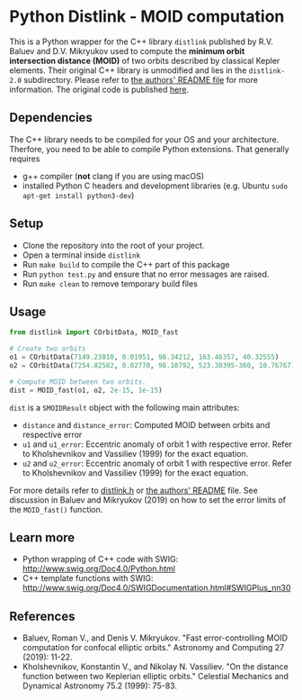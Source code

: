 # Python Distlink - MOID computation
This is a Python wrapper for the C++ library `distlink` published by R.V. Baluev and D.V. Mikryukov used to 
compute the **minimum orbit intersection distance (MOID)** of two orbits described by classical Kepler elements.
Their original C++ library is unmodified and lies in the `distlink-2.0` subdirectory. 
Please refer to [the authors' README file](distlink-2.0/README.txt) for more information. 
The original code is published [here](https://sourceforge.net/projects/distlink/).

## Dependencies
The C++ library needs to be compiled for your OS and your architecture. Therfore, you need to be
able to compile Python extensions. That generally requires
* g++ compiler (**not** clang if you are using macOS)
* installed Python C headers and development libraries (e.g. Ubuntu `sudo apt-get install python3-dev`)

## Setup
* Clone the repository into the root of your project.
* Open a terminal inside `distlink`
* Run `make build` to compile the C++ part of this package
* Run `python test.py` and ensure that no error messages are raised.
* Run `make clean` to remove temporary build files

## Usage
```python
from distlink import COrbitData, MOID_fast

# Create two orbits
o1 = COrbitData(7149.23810, 0.01951, 98.34212, 163.46357, 40.32555)
o2 = COrbitData(7254.82582, 0.02770, 98.10792, 523.30395-360, 10.76767)

# Compute MOID between two orbits.
dist = MOID_fast(o1, o2, 2e-15, 1e-15)
```
`dist` is a `SMOIDResult` object with the following main attributes:
* `distance` and `distance_error`: Computed MOID between orbits and respective error
* `u1` and `u1_error`: Eccentric anomaly of orbit 1 with respective error. Refer to Kholshevnikov and Vassiliev (1999)
  for the exact equation.
* `u2` and `u2_error`: Eccentric anomaly of orbit 1 with respective error. Refer to Kholshevnikov and Vassiliev (1999)
  for the exact equation.

For more details refer to [distlink.h](distlink-2.0/distlink.h) or [the authors' README](distlink-2.0/README.txt) file.
See discussion in Baluev and Mikryukov (2019) on how to set the error limits of the `MOID_fast()` function.

## Learn more
* Python wrapping of C++ code with SWIG: http://www.swig.org/Doc4.0/Python.html
* C++ template functions with SWIG: http://www.swig.org/Doc4.0/SWIGDocumentation.html#SWIGPlus_nn30

## References
* Baluev, Roman V., and Denis V. Mikryukov. "Fast error-controlling MOID computation for confocal elliptic orbits." 
  Astronomy and Computing 27 (2019): 11-22.
* Kholshevnikov, Konstantin V., and Nikolay N. Vassiliev. "On the distance function between two Keplerian elliptic 
  orbits." Celestial Mechanics and Dynamical Astronomy 75.2 (1999): 75-83.
